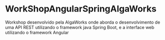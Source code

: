 # WorkShopAngularSpringAlgaWorks
Workshop desenvolvido pela AlgaWorks onde aborda o desenvolvimento de uma API REST utilizando o framework java Spring Boot, e a interface web utilizando o framework Angular
